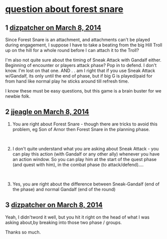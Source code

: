 # [question about forest snare](https://community.fantasyflightgames.com/topic/100830-question-about-forest-snare/)

## 1 [dizpatcher on March 8, 2014](https://community.fantasyflightgames.com/topic/100830-question-about-forest-snare/?do=findComment&comment=1007102)

Since Forest Snare is an attachment, and attachments can't be played during engagement, I suppose I have to take a beating from the big Hill Troll up on the hill for a whole round before I can attach it to the Troll?

I'm also not quite sure about the timing of Sneak Attack with Gandalf either. Beginning of encounter or players attack phase? Pop in to defend. I don't know. I'm lost on that one. AND . . am I right that if you use Sneak Attack w/Gandalf, its only until the end of phase, but if big G is played/paid for from hand like normal play he sticks around till refresh time.

I know these must be easy questions, but this game is a brain buster for we newbie folk.

## 2 [jjeagle on March 8, 2014](https://community.fantasyflightgames.com/topic/100830-question-about-forest-snare/?do=findComment&comment=1007107)

1. You are right about Forest Snare - though there are tricks to avoid this problem, eg Son of Arnor then Forest Snare in the planning phase.

 

2. I don't quite understand what you are asking about Sneak Attack - you can play this action (with Gandalf or any other ally) whenever you have an action window. So you can play him at the start of the quest phase (and quest with him), in the combat phase (to attack/defend)....

 

3. Yes, you are right about the difference between Sneak-Gandalf (end of the phase) and normal Gandalf (end of the round)

## 3 [dizpatcher on March 8, 2014](https://community.fantasyflightgames.com/topic/100830-question-about-forest-snare/?do=findComment&comment=1007108)

Yeah, I didn'tword it well, but you hit it right on the head of what I was asking about,by breaking into those two phase / groups.

Thanks so much.


